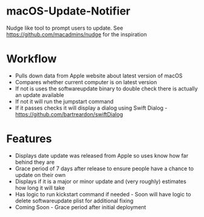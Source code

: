 # macOS-Update-Notifier
Nudge like tool to prompt users to update. See https://github.com/macadmins/nudge for the inspiration

# Workflow
- Pulls down data from Apple website about latest version of macOS
- Compares whether current computer is on latest version
- If not is uses the softwareupdate binary to double check there is actually an update available
- If not it will run the jumpstart command
- If it passes checks it will display a dialog using Swift Dialog - https://github.com/bartreardon/swiftDialog 

# Features
- Displays date update was released from Apple so uses know how far behind they are 
- Grace period of 7 days after release to ensure people have a chance to update on their own
- Displays if it is a major or minor update and (very roughly) estimates how long it will take
- Has logic to run kickstart command if needed - Soon will have logic to delete softwareupdate plist for additional fixing
- Coming Soon - Grace period after initial deployment 
